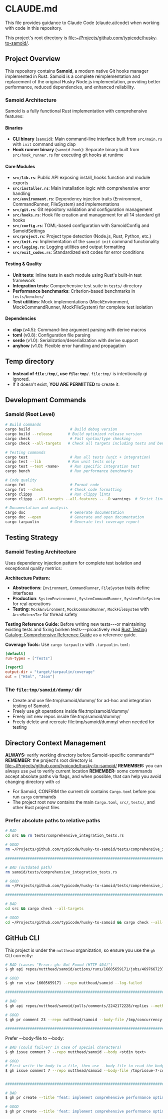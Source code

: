 # CLAUDE.md

This file provides guidance to Claude Code (claude.ai/code) when working with code in this repository.

This project's root directory is <file:~/Projects/github.com/typicode/husky-to-samoid/>.

## Project Overview

This repository contains **Samoid**, a modern native Git hooks manager implemented in Rust. Samoid is a complete reimplementation and replacement of the original Husky Node.js implementation, providing better performance, reduced dependencies, and enhanced reliability.

### Samoid Architecture
Samoid is a fully functional Rust implementation with comprehensive features:

#### Binaries
- **CLI binary** (`samoid`): Main command-line interface built from `src/main.rs` with `init` command using clap
- **Hook runner binary** (`samoid-hook`): Separate binary built from `src/hook_runner.rs` for executing git hooks at runtime

#### Core Modules
- **`src/lib.rs`**: Public API exposing install_hooks function and module exports
- **`src/installer.rs`**: Main installation logic with comprehensive error handling
- **`src/environment.rs`**: Dependency injection traits (Environment, CommandRunner, FileSystem) and implementations
- **`src/git.rs`**: Git repository validation and configuration management
- **`src/hooks.rs`**: Hook file creation and management for all 14 standard git hooks
- **`src/config.rs`**: TOML-based configuration with SamoidConfig and SamoidSettings
- **`src/project.rs`**: Project type detection (Node.js, Rust, Python, etc.)
- **`src/init.rs`**: Implementation of the `samoid init` command functionality
- **`src/logging.rs`**: Logging utilities and output formatting
- **`src/exit_codes.rs`**: Standardized exit codes for error conditions

#### Testing & Quality
- **Unit tests**: Inline tests in each module using Rust's built-in test framework
- **Integration tests**: Comprehensive test suite in `tests/` directory
- **Performance benchmarks**: Criterion-based benchmarks in `tests/benches/`
- **Test utilities**: Mock implementations (MockEnvironment, MockCommandRunner, MockFileSystem) for complete test isolation

#### Dependencies
- **clap** (v4.5): Command-line argument parsing with derive macros
- **toml** (v0.8): Configuration file parsing
- **serde** (v1.0): Serialization/deserialization with derive support
- **anyhow** (v1.0): Flexible error handling and propagation

## Temp directory

- **Instead of `file:/tmp/`, use `file:tmp/`**. `file:tmp/` is intentionally gi ignored.
- If it doesn't exist, **YOU ARE PERMITTED** to create it.

## Development Commands

### Samoid (Root Level)
```bash
# Build commands
cargo build                  # Build debug version
cargo build --release       # Build optimized release version
cargo check                  # Fast syntax/type checking
cargo check --all-targets   # Check all targets including tests and benchmarks

# Testing commands
cargo test                   # Run all tests (unit + integration)
cargo test --lib            # Run unit tests only
cargo test --test <name>     # Run specific integration test
cargo bench                  # Run performance benchmarks

# Code quality
cargo fmt                    # Format code
cargo fmt --check            # Check code formatting
cargo clippy                 # Run clippy lints
cargo clippy --all-targets --all-features -- -D warnings  # Strict linting

# Documentation and analysis
cargo doc                    # Generate documentation
cargo doc --open             # Generate and open documentation
cargo tarpaulin              # Generate test coverage report
```

## Testing Strategy

### Samoid Testing Architecture
Uses dependency injection pattern for complete test isolation and exceptional quality metrics:

**Architecture Pattern:**
- **Abstractions**: `Environment`, `CommandRunner`, `FileSystem` traits define interfaces
- **Production**: `SystemEnvironment`, `SystemCommandRunner`, `SystemFileSystem` for real operations
- **Testing**: `MockEnvironment`, `MockCommandRunner`, `MockFileSystem` with `Arc<Mutex<T>>` for thread safety

**Testing Reference Guide:**
Before writing new tests---or maintaining existing tests and fixing borken tests---proactively read [Rust Testing Catalog: Comprehensive Reference Guide](knol/references/002-rust-testing-reference.md) as a reference guide.

**Coverage Tools:** Use `cargo tarpaulin` with `.tarpaulin.toml`:
```toml
[default]
run-types = ["Tests"]

[report]
output-dir = "target/tarpaulin/coverage"
out = ["Html", "Json"]
```

### The `file:tmp/samoid/dummy/` dir

- Create and use file:tmp/samoid/dummy/ for ad-hoc and integration testing of Samoid.
- Freely use git operations inside file:tmp/samoid/dummy/
- Freely init new repos inside file:tmp/samoid/dummy/
- Freely delete and recreate file:tmp/samoid/dummy/ when needed for testing

## Directory Context Management
**ALWAYS:** verify working directory before Samoid-specific commands**
**REMEMBER:** the project's root directory is <file:~/Projects/github.com/typicode/husky-to-samoid/>
**REMEMBER:** you can always use `pwd` to verify current location
**REMEMBER:** some commands accept absolute paths via flags, and when possible, that can help you avoid changing directory with `cd`

- For Samoid, CONFIRM the current dir contains `Cargo.toml` before you run `cargo` commands
- The project root now contains the main `Cargo.toml`, `src/`, `tests/`, and other Rust project files

### Prefer absolute paths to relative paths

```bash
# BAD
cd src && rm tests/comprehensive_integration_tests.rs

# GOOD
rm ~/Projects/github.com/typicode/husky-to-samoid/tests/comprehensive_integration_tests.rs

###############################################################################

# BAD (outdated path)
rm samoid/tests/comprehensive_integration_tests.rs

# GOOD
rm ~/Projects/github.com/typicode/husky-to-samoid/tests/comprehensive_integration_tests.rs

###############################################################################

# BAD
cd src && cargo check --all-targets

# GOOD
cd ~/Projects/github.com/typicode/husky-to-samoid && cargo check --all-targets
```

## GitHub CLI
This project is under the `nutthead` organization, so ensure you use the `gh` CLI correctly:

```bash
# BAD (causes "Error: gh: Not Found (HTTP 404)")
$ gh api repos/nutthead/samoid/actions/runs/16605659171/jobs/46976672370/logs

# GOOD
$ gh run view 16605659171 --repo nutthead/samoid --log-failed

###############################################################################

# BAD
$ gh api repos/nutthead/samoid/pulls/comments/2242172228/replies --method POST --field body=@/tmp/concurrency-reply.md

# GOOD
$ gh pr comment 23 --repo nutthead/samoid --body-file /tmp/concurrency-reply.md

###############################################################################
```

Prefer --body-file to --body:
```bash
# BAD (could fail/err in case of special characters)
$ gh issue comment 7 --repo nutthead/samoid --body <stdin text>

# GOOD
# First write the body to a file, then use --body-file to read the body from the file
$ gh issue comment 7 --repo nutthead/samoid --body-file /tmp/issue-7-completion-comment.md


###############################################################################

# BAD
$ gh pr create --title "feat: implement comprehensive performance optimization (#8)" --body <stdin text>

# GOOD
$ gh pr create --title 'feat: implement comprehensive performance optimization (#8)' --body-file <path to file>
```
